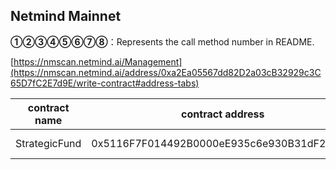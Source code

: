 ## Netmind Mainnet

**①②③④⑤⑥⑦⑧**：Represents the call method number in README.

[https://nmscan.netmind.ai/Management](https://nmscan.netmind.ai/address/0xa2Ea05567dd82D2a03cB32929c3C65D7fC2E7d9E/write-contract#address-tabs)

|contract name|contract address|Proposal ID|Operating Instructions|invoke methods|parameter invocation|
| --- | --- | --- |--- | --- |---|
|       StrategicFund    |  0x5116F7F014492B0000eE935c6e930B31dF22fa79   |     | **⑥**Upgrade Contract  | upgrad |    0xA451Ad9A43fBDdC8fea81304CfF62578793dE807  |

